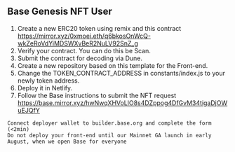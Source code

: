 ## Base Genesis NFT User
1. Create a new ERC20 token using remix and this contract
https://mirror.xyz/0xmoei.eth/q6bkosOnWcQ-wkZeRoVdYiMDSWXvBeR2NuLV92SnZ_g
2. Verify your contract. You can do this be Scan.
3. Submit the contract for decoding via Dune.
4. Create a new repository based on this template for the Front-end.
5. Change the TOKEN_CONTRACT_ADDRESS in constants/index.js to your newly token address.
6. Deploy it in Netlify.
7. Follow the Base instructions to submit the NFT request
https://base.mirror.xyz/hwNwqXHVoLlO8s4DZppog4DfGvM34tigaDjOWuEJQfY
```
Connect deployer wallet to builder.base.org and complete the form (<2min)
Do not deploy your front-end until our Mainnet GA launch in early August, when we open Base for everyone
```
